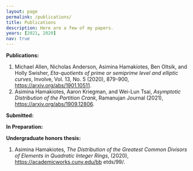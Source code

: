 ```yaml
---
layout: page
permalink: /publications/
title: Publications
description: Here are a few of my papers.
years: [2021, 2020]
nav: true
---
```

<!-- _pages/publications.md -->

**Publications:**
1. Michael Allen, Nicholas Anderson, Asimina Hamakiotes, Ben Oltsik, and Holly Swisher, *Eta-quotients of prime or semiprime level and elliptic curves*, Involve, Vol. 13, No. 5 (2020), 879-900, https://arxiv.org/abs/1901.10511.
2. Asimina Hamakiotes, Aaron Kriegman, and Wei-Lun Tsai, *Asymptotic Distribution of the Partition Crank*, Ramanujan Journal (2021), https://arxiv.org/abs/1909.12806.

**Submitted:**

**In Preparation:**

**Undergraduate honors thesis:**
1. Asimina Hamakiotes, *The Distribution of the Greatest Common Divisors of Elements in Quadratic Integer Rings*, (2020), https://academicworks.cuny.edu/bb etds/99/.

<!--
<div class="publications">

{%- for y in page.years %}
  <h2 class="year">{{y}}</h2>
  {% bibliography -f papers -q @*[year={{y}}]* %}
{% endfor %}

</div>
-->
